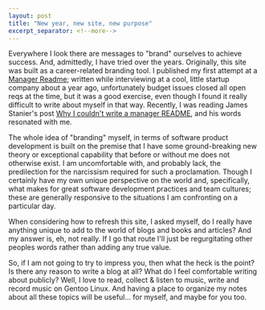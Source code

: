 ```yaml
---
layout: post
title: "New year, new site, new purpose"
excerpt_separator: <!--more-->
---
```


Everywhere I look there are messages to "brand" ourselves to achieve success. And, admittedly, I have tried over the years. Originally, this site was built as a career-related branding tool. <!--more--> I published my first attempt at a [Manager Readme](manager_readme.md); written while interviewing at a cool, little startup company about a year ago, unfortunately budget issues closed all open reqs at the time, but it was a good exercise, even though I found it really difficult to write about myself in that way. Recently, I was reading James Stanier's post [Why I couldn't write a manager README](https://www.theengineeringmanager.com/growth/why-i-couldnt-write-a-manager-readme/), and his words resonated with me.

The whole idea of "branding" myself, in terms of software product development is built on the premise that I have some ground-breaking new theory or exceptional capability that before or without me does not otherwise exist. I am uncomfortable with, and probably lack, the predilection for the narcissism required for such a proclamation. Though I certainly have my own unique perspective on the world and, specifically, what makes for great software development practices and team cultures; these are generally responsive to the situations I am confronting on a particular day.

When considering how to refresh this site, I asked myself, do I really have anything unique to add to the world of blogs and books and articles? And my answer is, eh, not really. If I go that route I'll just be regurgitating other peoples words rather than adding any true value.

So, if I am not going to try to impress you, then what the heck is the point? Is there any reason to write a blog at all? What do I feel comfortable writing about publicly? Well, I love to read, collect & listen to music, write and record music on Gentoo Linux. And having a place to organize my notes about all these topics will be useful... for myself, and maybe for you too.

